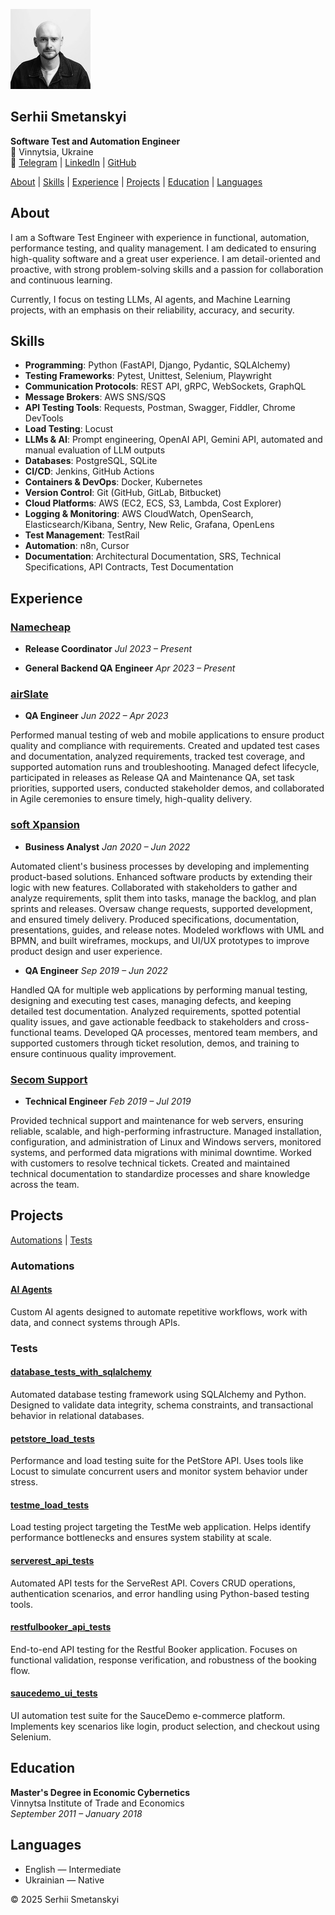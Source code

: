 ![avatar](avatar.jpeg)

## Serhii Smetanskyi

**Software Test and Automation Engineer**  
📍 Vinnytsia, Ukraine  
🔗 [Telegram](https://t.me/serhiismetanskyi) | [LinkedIn](https://www.linkedin.com/in/serhiismetanskyi) | [GitHub](https://github.com/serhiismetanskyi)

[About](#about) | [Skills](#skills) | [Experience](#experience) | [Projects](#projects) | [Education](#education) | [Languages](#languages)

## About

I am a Software Test Engineer with experience in functional, automation, performance testing, and quality management. I am dedicated to ensuring high-quality software and a great user experience. I am detail-oriented and proactive, with strong problem-solving skills and a passion for collaboration and continuous learning.

Currently, I focus on testing LLMs, AI agents, and Machine Learning projects, with an emphasis on their reliability, accuracy, and security.

## Skills

- **Programming**: Python (FastAPI, Django,	Pydantic, SQLAlchemy)
- **Testing Frameworks**: Pytest, Unittest, Selenium, Playwright
- **Communication Protocols**: REST API, gRPC, WebSockets, GraphQL
- **Message Brokers**: AWS SNS/SQS
- **API Testing Tools**: Requests, Postman, Swagger, Fiddler, Chrome DevTools
- **Load Testing**: Locust
- **LLMs & AI**: Prompt engineering, OpenAI API, Gemini API, automated and manual evaluation of LLM outputs
- **Databases**: PostgreSQL, SQLite
- **CI/CD**: Jenkins, GitHub Actions
- **Containers & DevOps**: Docker, Kubernetes
- **Version Control**: Git (GitHub, GitLab, Bitbucket)
- **Cloud Platforms**: AWS (EC2, ECS, S3, Lambda, Cost Explorer)
- **Logging & Monitoring**: AWS CloudWatch, OpenSearch, Elasticsearch/Kibana, Sentry, New Relic, Grafana, OpenLens
- **Test Management**: TestRail
- **Automation**: n8n, Cursor
- **Documentation**: Architectural Documentation, SRS, Technical Specifications, API Contracts, Test Documentation

## Experience

### [Namecheap](https://www.namecheap.com/)  
- **Release Coordinator** *Jul 2023 – Present*

- **General Backend QA Engineer** *Apr 2023 – Present*

### [airSlate](https://www.airslate.com/)  
- **QA Engineer** *Jun 2022 – Apr 2023*

Performed manual testing of web and mobile applications to ensure product quality and compliance with requirements. Created and updated test cases and documentation, analyzed requirements, tracked test coverage, and supported automation runs and troubleshooting. Managed defect lifecycle, participated in releases as Release QA and Maintenance QA, set task priorities, supported users, conducted stakeholder demos, and collaborated in Agile ceremonies to ensure timely, high-quality delivery.

### [soft Xpansion](https://softxpansion.global/)  
- **Business Analyst** *Jan 2020 – Jun 2022*

Automated client's business processes by developing and implementing product-based solutions. Enhanced software products by extending their logic with new features. Collaborated with stakeholders to gather and analyze requirements, split them into tasks, manage the backlog, and plan sprints and releases. Oversaw change requests, supported development, and ensured timely delivery. Produced specifications, documentation, presentations, guides, and release notes. Modeled workflows with UML and BPMN, and built wireframes, mockups, and UI/UX prototypes to improve product design and user experience.

- **QA Engineer** *Sep 2019 – Jun 2022*

Handled QA for multiple web applications by performing manual testing, designing and executing test cases, managing defects, and keeping detailed test documentation. Analyzed requirements, spotted potential quality issues, and gave actionable feedback to stakeholders and cross-functional teams. Developed QA processes, mentored team members, and supported customers through ticket resolution, demos, and training to ensure continuous quality improvement.

### [Secom Support](https://secom.com.ua/en)  
- **Technical Engineer** *Feb 2019 – Jul 2019*

Provided technical support and maintenance for web servers, ensuring reliable, scalable, and high-performing infrastructure. Managed installation, configuration, and administration of Linux and Windows servers, monitored systems, and performed data migrations with minimal downtime. Worked with customers to resolve technical tickets. Created and maintained technical documentation to standardize processes and share knowledge across the team.

## Projects

[Automations](#automations) | [Tests](#tests)

### Automations

#### [AI Agents](https://a8n.serhiismetanskyi.cv/#cases)
Custom AI agents designed to automate repetitive workflows, work with data, and connect systems through APIs.

### Tests

#### [database_tests_with_sqlalchemy](https://github.com/serhiismetanskyi/database_tests_with_sqlalchemy)  
Automated database testing framework using SQLAlchemy and Python. Designed to validate data integrity, schema constraints, and transactional behavior in relational databases.

#### [petstore_load_tests](https://github.com/serhiismetanskyi/petstore_load_tests)  
Performance and load testing suite for the PetStore API. Uses tools like Locust to simulate concurrent users and monitor system behavior under stress.

#### [testme_load_tests](https://github.com/serhiismetanskyi/testme_load_tests)  
Load testing project targeting the TestMe web application. Helps identify performance bottlenecks and ensures system stability at scale.

#### [serverest_api_tests](https://github.com/serhiismetanskyi/serverest_api_tests)  
Automated API tests for the ServeRest API. Covers CRUD operations, authentication scenarios, and error handling using Python-based testing tools.

#### [restfulbooker_api_tests](https://github.com/serhiismetanskyi/restfulbooker_api_tests)  
End-to-end API testing for the Restful Booker application. Focuses on functional validation, response verification, and robustness of the booking flow.

#### [saucedemo_ui_tests](https://github.com/serhiismetanskyi/saucedemo_ui_tests)  
UI automation test suite for the SauceDemo e-commerce platform. Implements key scenarios like login, product selection, and checkout using Selenium.


## Education

**Master's Degree in Economic Cybernetics**  
Vinnytsa Institute of Trade and Economics  
*September 2011 – January 2018*

## Languages

- English — Intermediate  
- Ukrainian — Native

© 2025 Serhii Smetanskyi
